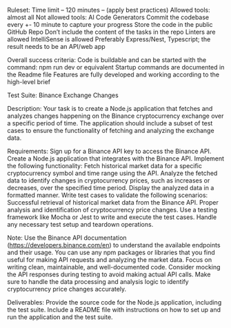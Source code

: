 Ruleset: 
Time limit – 120 minutes – (apply best practices) 
Allowed tools: almost all 
Not allowed tools: AI Code Generators 
Commit the codebase every +- 10 minute to capture your progress 
Store the code in the public GitHub Repo 
Don’t include the content of the tasks in the repo 
Linters are allowed 
IntelliSense is allowed 
Preferably Express/Nest, Typescript; the result needs to be an API/web app 
 
Overall success criteria: 
Code is buildable and can be started with the command: npm run dev or equivalent 
Startup commands are documented in the Readme file 
Features are fully developed and working according to the high-level brief 



Test Suite: Binance Exchange Changes 
 
Description: Your task is to create a Node.js application that fetches and analyzes changes happening on the Binance cryptocurrency exchange over a specific period of time. The application should include a subset of test cases to ensure the functionality of fetching and analyzing the exchange data. 
 
Requirements: 
Sign up for a Binance API key to access the Binance API. 
Create a Node.js application that integrates with the Binance API. 
Implement the following functionality: 
Fetch historical market data for a specific cryptocurrency symbol and time range using the API. 
Analyze the fetched data to identify changes in cryptocurrency prices, such as increases or decreases, over the specified time period. 
Display the analyzed data in a formatted manner. 
Write test cases to validate the following scenarios:                                                         
Successful retrieval of historical market data from the Binance API. 
Proper analysis and identification of cryptocurrency price changes. 
Use a testing framework like Mocha or Jest to write and execute the test cases. 
Handle any necessary test setup and teardown operations. 
 
Note: 
Use the Binance API documentation (https://developers.binance.com/en) to understand the available endpoints and their usage. 
You can use any npm packages or libraries that you find useful for making API requests and analyzing the market data. 
Focus on writing clean, maintainable, and well-documented code. 
Consider mocking the API responses during testing to avoid making actual API calls. 
Make sure to handle the data processing and analysis logic to identify cryptocurrency price changes accurately. 
 
Deliverables: 
Provide the source code for the Node.js application, including the test suite. 
Include a README file with instructions on how to set up and run the application and the test suite. 
 
